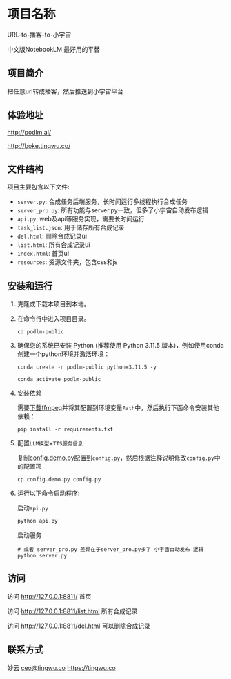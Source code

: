 # 项目名称

URL-to-播客-to-小宇宙

中文版NotebookLM 最好用的平替

## 项目简介

把任意url转成播客，然后推送到小宇宙平台

## 体验地址

http://podlm.ai/

http://boke.tingwu.co/

## 文件结构

项目主要包含以下文件:

- `server.py`: 合成任务后端服务，长时间运行多线程执行合成任务
- `server_pro.py`: 所有功能与server.py一致，但多了小宇宙自动发布逻辑
- `api.py`: web及api等服务实现，需要长时间运行
- `task_list.json`: 用于储存所有合成记录
- `del.html`: 删除合成记录ui
- `list.html`: 所有合成记录ui
- `index.html`: 首页ui
- `resources`: 资源文件夹，包含css和js

## 安装和运行

1. 克隆或下载本项目到本地。

2. 在命令行中进入项目目录。

   ```shell
   cd podlm-public
   ```

3. 确保您的系统已安装 Python (推荐使用 Python 3.11.5 版本)，例如使用conda创建一个python环境并激活环境：

   ```shell
   conda create -n podlm-public python=3.11.5 -y

   conda activate podlm-public
   ```

4. 安装依赖

   需要[下载ffmpeg](https://ffmpeg.org/download.html)并将其配置到环境变量`Path`中，然后执行下面命令安装其他依赖：

   ```shell
   pip install -r requirements.txt
   ```

5. 配置`LLM模型`+`TTS服务信息`

   复制[config.demo.py](config.demo.py)配置到`config.py`，然后根据注释说明修改`config.py`中的配置项
   ```shell
   cp config.demo.py config.py
   ```

6. 运行以下命令启动程序:

   启动`api.py`
   ```python
   python api.py
   ```

   启动服务
   ```shell
   # 或者 server_pro.py 差异在于server_pro.py多了 小宇宙自动发布 逻辑
   python server.py 
   ```

## 访问

访问 http://127.0.0.1:8811/ 首页

访问 http://127.0.0.1:8811/list.html 所有合成记录

访问 http://127.0.0.1:8811/del.html 可以删除合成记录

## 联系方式

妙云 ceo@tingwu.co https://tingwu.co
